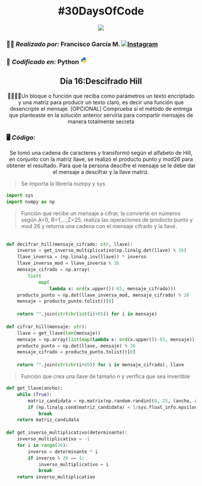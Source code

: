 
<h1 align="center">#30DaysOfCode</h1>

<p align="center"><img src="https://media.giphy.com/media/WUlplcMpOCEmTGBtBW/giphy.gif" width="100"></p>

### 👷‍♂️ *Realizado por:* Francisco García M.  <a href="https://www.instagram.com/edeenigma/" target="_blank"><img src="https://upload.wikimedia.org/wikipedia/commons/thumb/e/e7/Instagram_logo_2016.svg/768px-Instagram_logo_2016.svg.png" title="Instagram" alt="Instagram" width="20" height="20"/></a>&nbsp;

### 🎲 *Codificado en:* Python <img src="https://github.com/devicons/devicon/blob/master/icons/python/python-original.svg" title="Python" alt="Python" width="20" height="20"/>&nbsp;


<h2 align="center">Día 16:Descifrado Hill</h2>
<p align="center" >🧑‍💻👩‍💻Un bloque o función que reciba como parámetros un texto encriptado y una matriz para producir un texto claro, es decir una función que desencripte el mensaje.
[OPCIONAL] Comprueba si el método de entrega que planteaste en la solución anterior serviría para compartir mensajes de manera totalmente secreta
</p>

### 🖥️ *Código:*

<p align="center">Se tomó una cadena de caracteres y transformó según el alfabeto de Hill, en conjunto con la matriz llave, se realizó el producto punto y mod26 para obtener el resultado. Para que la persona descifre el mensaje se le debe dar el mensaje a descifrar y la llave matriz.
</p>

>Se importa la librería numpy y sys
``` py
import sys
import numpy as np
```

>Función que recibe un mensaje a cifrar, la convierte en números según A=0, B=1,...,Z=25, realiza las operaciones de producto punto y mod 26 y retorna una cadena con el mensaje cifrado y la llave.

``` py

def decifrar_hill(mensaje_cifrado: str, llave):
    inverso = get_inverso_multiplicativo(np.linalg.det(llave) % 26)
    llave_inversa = (np.linalg.inv(llave)) * inverso
    llave_inversa_mod = llave_inversa % 26
    mensaje_cifrado = np.array(
        list(
            map(
                lambda x: ord(x.upper())-65, mensaje_cifrado)))
    producto_punto = np.dot(llave_inversa_mod, mensaje_cifrado) % 26
    mensaje = producto_punto.tolist()[0]

    return "".join(str(chr(int(i)+65)) for i in mensaje)

def cifrar_hill(mensaje: str):
    llave = get_llave(len(mensaje))
    mensaje = np.array(list(map(lambda x: ord(x.upper())-65, mensaje)))
    producto_punto = np.dot(llave, mensaje) % 26
    mensaje_cifrado = producto_punto.tolist()[0]

    return "".join(str(chr(i+65)) for i in mensaje_cifrado), llave

```

>Función que crea una llave de tamaño n y verifica que sea inveritble
``` py
def get_llave(ancho):
    while (True):
        matriz_candidata = np.matrix(np.random.randint(0, 25, (ancho, ancho)))
        if (np.linalg.cond(matriz_candidata) < 1/sys.float_info.epsilon and -1 != get_inverso_multiplicativo(np.linalg.det(matriz_candidata))):
            break
    return matriz_candidata

def get_inverso_multiplicativo(determinante):
    inverso_multiplicativo = -1
    for i in range(26):
        inverso = determinante * i
        if inverso % 26 == 1:
            inverso_multiplicativo = i
            break
    return inverso_multiplicativo
```


